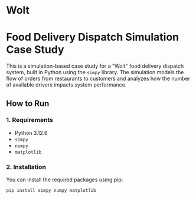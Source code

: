 # Wolt
# Food Delivery Dispatch Simulation Case Study

This is a simulation-based case study for a "Wolt" food delivery dispatch system, built in Python using the `simpy` library. The simulation models the flow of orders from restaurants to customers and analyzes how the number of available drivers impacts system performance.

## How to Run

### 1. Requirements
* Python 3.12.6
* `simpy`
* `numpy`
* `matplotlib`

### 2. Installation
You can install the required packages using pip:
```bash
pip install simpy numpy matplotlib
